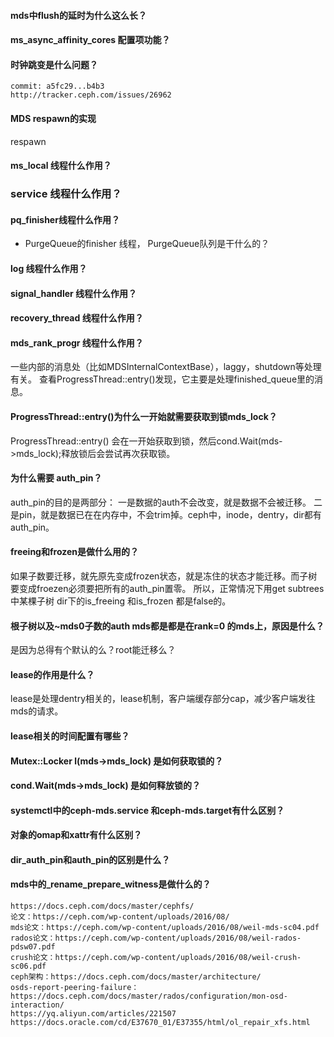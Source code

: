 #### mds中flush的延时为什么这么长？

#### ms_async_affinity_cores 配置项功能？

#### 时钟跳变是什么问题？

    commit: a5fc29...b4b3
    http://tracker.ceph.com/issues/26962
    
#### MDS respawn的实现

respawn

#### ms_local 线程什么作用？

### service 线程什么作用？

#### pq_finisher线程什么作用？
  
* PurgeQueue的finisher 线程， PurgeQueue队列是干什么的？

#### log 线程什么作用？

#### signal_handler 线程什么作用？

#### recovery_thread 线程什么作用？

#### mds_rank_progr 线程什么作用？
  
一些内部的消息处（比如MDSInternalContextBase），laggy，shutdown等处理有关。
查看ProgressThread::entry()发现，它主要是处理finished_queue里的消息。

#### ProgressThread::entry()为什么一开始就需要获取到锁mds_lock？
ProgressThread::entry() 会在一开始获取到锁，然后cond.Wait(mds->mds_lock);释放锁后会尝试再次获取锁。
 
#### 为什么需要 auth_pin？

auth_pin的目的是两部分：
一是数据的auth不会改变，就是数据不会被迁移。
二是pin，就是数据已在在内存中，不会trim掉。ceph中，inode，dentry，dir都有auth_pin。

#### freeing和frozen是做什么用的？

如果子数要迁移，就先原先变成frozen状态，就是冻住的状态才能迁移。而子树要变成froezen必须要把所有的auth_pin置零。
所以，正常情况下用get subtrees中某棵子树 dir下的is_freeing 和is_frozen 都是false的。


#### 根子树以及~mds0子数的auth mds都是都是在rank=0 的mds上，原因是什么？

是因为总得有个默认的么？root能迁移么？

#### lease的作用是什么？

lease是处理dentry相关的，lease机制，客户端缓存部分cap，减少客户端发往mds的请求。
   
#### lease相关的时间配置有哪些？
#### Mutex::Locker l(mds->mds_lock) 是如何获取锁的？
#### cond.Wait(mds->mds_lock) 是如何释放锁的？
#### systemctl中的ceph-mds.service 和ceph-mds.target有什么区别？
#### 对象的omap和xattr有什么区别？
#### dir_auth_pin和auth_pin的区别是什么？
#### mds中的_rename_prepare_witness是做什么的？

    https://docs.ceph.com/docs/master/cephfs/
    论文：https://ceph.com/wp-content/uploads/2016/08/
    mds论文：https://ceph.com/wp-content/uploads/2016/08/weil-mds-sc04.pdf
    rados论文：https://ceph.com/wp-content/uploads/2016/08/weil-rados-pdsw07.pdf
    crush论文：https://ceph.com/wp-content/uploads/2016/08/weil-crush-sc06.pdf
    ceph架构：https://docs.ceph.com/docs/master/architecture/
    osds-report-peering-failure：https://docs.ceph.com/docs/master/rados/configuration/mon-osd-interaction/
    https://yq.aliyun.com/articles/221507
    https://docs.oracle.com/cd/E37670_01/E37355/html/ol_repair_xfs.html
